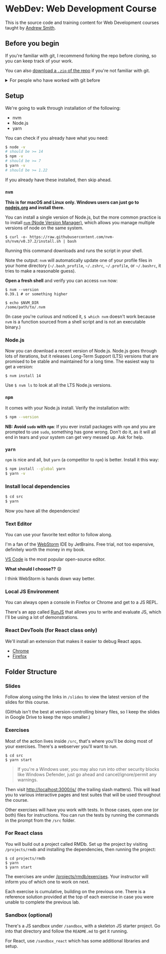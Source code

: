 # WebDev: Web Development Course

This is the source code and training content for Web Development courses taught by [Andrew Smith](https://github.com/andrewsouthpaw/).

## Before you begin

If you're familiar with git, I recommend forking the repo before cloning, so you can keep track of your work.

You can also [download a `.zip` of the repo](https://i.imgur.com/muHwvo2.png) if you're not familiar with git.

<details><summary>For people who have worked with git before</summary>

Start by forking and cloning the repo. If you don't clone the repo, then you won't be able to save your work on exercises to your own cloned repo. Choose to not fork at your own risk.

Once you've cloned the repo, set this repo as the `upstream`

```
$ git remote add upstream https://github.com/AndrewSouthpaw/webdev.git
```

When I update the repo and you want to pull the recent changes in upstream:

```
$ git checkout master
$ git pull upstream master
```

You're encouraged to work on a branch during the course, so you can easily re-play your changes on top of any updates I make by running a little helper script:

```
$ bin/branchupdate
``` 

</details>

## Setup

We're going to walk through installation of the following:

- nvm
- Node.js
- yarn

You can check if you already have what you need:

```bash
$ node -v
# should be >= 14
$ npm -v
# should be >= 7
$ yarn -v
# should be >= 1.22
```

If you already have these installed, then skip ahead.

### `nvm`

**This is for macOS and Linux only. Windows users can just go to [nodejs.org](https://nodejs.org) and install there.**

You can install a single version of Node.js, but the more common practice is to install [`nvm` (Node Version Manager)](https://github.com/nvm-sh/nvm), which allows you manage multiple versions of node on the same system.

```
$ curl -o- https://raw.githubusercontent.com/nvm-sh/nvm/v0.37.2/install.sh | bash
```

Running this command downloads and runs the script in your shell.

Note the output: `nvm` will automatically update one of your profile files in your home directory (`~/.bash_profile`, `~/.zshrc`, `~/.profile`, or `~/.bashrc`, it tries to make a reasonable guess).
 
**Open a fresh shell** and verify you can access `nvm` now:

```shell
$ nvm --version
0.39.1 # or something higher

$ echo $NVM_DIR
/some/path/to/.nvm
```

(In case you're curious and noticed it, `$ which nvm` doesn't work because `nvm` is a function sourced from a shell script and is not an executable binary.)

### Node.js

Now you can download a recent version of Node.js. Node.js goes through lots of iterations, but it releases Long-Term Support (LTS) versions that are promised to be stable and maintained for a long time. The easiest way to get a version:

```shell
$ nvm install 14
``` 

Use `$ nvm ls` to look at all the LTS Node.js versions.

### `npm`

It comes with your Node.js install. Verify the installation with:

```bash
$ npm --version
```

**NB: Avoid `sudo` with `npm`**: If you ever install packages with `npm` and you are prompted to use `sudo`, something has gone wrong. Don't do it, as it will all end in tears and your system can get very messed up. Ask for help.

### `yarn`

`npm` is nice and all, but `yarn` (a competitor to `npm`) is better. Install it this way:

```bash
$ npm install --global yarn
$ yarn -v
```

### Install local dependencies

```bash
$ cd src
$ yarn
```

Now you have all the dependencies!

### Text Editor

You can use your favorite text editor to follow along.

I'm a fan of the [WebStorm](https://www.jetbrains.com/webstorm/) IDE by JetBrains. Free trial, not too expensive, definitely worth the money in my book.

[VS Code](https://code.visualstudio.com/) is the most popular open-source editor.

**What should I choose??** 😧

I think WebStorm is hands down way better.

### Local JS Environment

You can always open a console in Firefox or Chrome and get to a JS REPL.

There's an app called [RunJS](https://runjs.dev/) that allows you to write and evaluate JS, which I'll be using a lot of demonstrations.

### React DevTools (for React class only)

We'll install an extension that makes it easier to debug React apps.

* [Chrome](https://chrome.google.com/webstore/detail/react-developer-tools/fmkadmapgofadopljbjfkapdkoienihi)
* [Firefox](https://addons.mozilla.org/en-US/firefox/addon/react-devtools/)

## Folder Structure

### Slides

Follow along using the links in `/slides` to view the latest version of the slides for this course.

(GitHub isn't the best at version-controlling binary files, so I keep the slides in Google Drive to keep the repo smaller.)

### Exercises

Most of the action lives inside `/src`, that's where you'll be doing most of your exercises. There's a webserver you'll want to run.

```shell
$ cd src
$ yarn start
```

> If you're a Windows user, you may also run into other security blocks like Windows Defender, just go ahead and cancel/ignore/permit any warnings.

Then visit <http://localhost:3000/js/> (the trailing slash matters). This will lead you to various interactive pages and test suites that will be used throughout the course.

Other exercises will have you work with tests. In those cases, open one (or both) files for instructions. You can run the tests by running the commands in the prompt from the `/src` folder.

### For React class

You will build out a project called RMDb. Set up the project by visiting `/projects/rmdb` and installing the dependencies, then running the project:

```shell
$ cd projects/rmdb
$ yarn
$ yarn start
```

The exercises are under [/projects/rmdb/exercises](/projects/rmdb/exercises). Your instructor will inform you of which one to work on next.

Each exercise is cumulative, building on the previous one. There is a reference solution provided at the top of each exercise in case you were unable to complete the previous lab.

### Sandbox (optional)

There's a JS sandbox under `/sandbox`, with a skeleton JS starter project. Go into that directory and follow the `README.md` to get it running.

For React, use `/sandbox_react` which has some additional libraries and setup.
